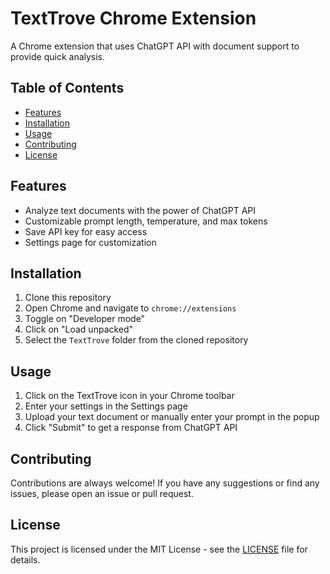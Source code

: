 # TextTrove Chrome Extension

A Chrome extension that uses ChatGPT API with document support to provide quick analysis.

## Table of Contents

- [Features](#features)
- [Installation](#installation)
- [Usage](#usage)
- [Contributing](#contributing)
- [License](#license)

## Features

- Analyze text documents with the power of ChatGPT API
- Customizable prompt length, temperature, and max tokens
- Save API key for easy access
- Settings page for customization

## Installation

1. Clone this repository
2. Open Chrome and navigate to `chrome://extensions`
3. Toggle on "Developer mode"
4. Click on "Load unpacked"
5. Select the `TextTrove` folder from the cloned repository

## Usage

1. Click on the TextTrove icon in your Chrome toolbar
2. Enter your settings in the Settings page
3. Upload your text document or manually enter your prompt in the popup
4. Click "Submit" to get a response from ChatGPT API

## Contributing

Contributions are always welcome! If you have any suggestions or find any issues, please open an issue or pull request.

## License

This project is licensed under the MIT License - see the [LICENSE](LICENSE) file for details.
